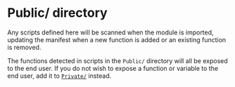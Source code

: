 # Public/ directory

Any scripts defined here will be scanned when the module is imported, updating the manifest when a new function is added or an existing function is removed.

The functions detected in scripts in the `Public/` directory will all be exposed to the end user. If you do not wish to expose a function or variable to the end user, add it to [`Private/`](../Private/) instead.
